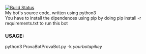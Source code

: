 [![Build Status](https://travis-ci.org/fuomag9/ProvaBotProvaBot.svg?branch=master)](https://travis-ci.org/fuomag9/ProvaBotProvaBot)<br>
My bot's source code, written using python3<br>
You have to install the dipendences using pip by doing pip install -r requirements.txt to run this bot<br>
<h3><b>USAGE:</b></h3>
python3 ProvaBotProvaBot.py -k <i>yourbotapikey</i><br>